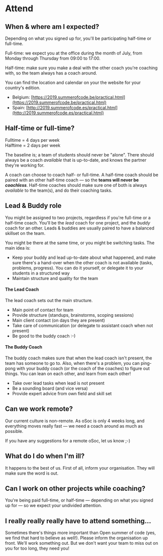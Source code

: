 # Attend

## When & where am I expected?

Depending on what you signed up for, you'll be participating half-time or full-time.

Full-time: we expect you at the office during the month of July, from Monday through Thursday from 09:00 to 17:00.

Half-time: make sure you make a deal with the other coach you're coaching with, so the team always has a coach around.

You can find the location and calendar on your the website for your country's edition.

* Belgium: [https://2019.summerofcode.be/practical.html](https://2019.summerofcode.be/practical.html)
* Spain: [http://2019.summerofcode.es/practical.html](http://2019.summerofcode.es/practical.html)

## Half-time or full-time?

Fulltime = 4 days per week  
Halftime = 2 days per week

The baseline is; a team of students should never be "alone". There should always be a coach _available_ that is up-to-date, and knows the partner they're working for. 

A coach can choose to coach half- or full-time. A half-time coach should be paired with an other half-time coach — so the **teams will never be** _**coachless**_. Half-time coaches should make sure one of both is always _available_ to the team\(s\), and do their coaching tasks.

## Lead & Buddy role

You might be assigned to two projects, regardless if you're full-time or a half-time coach. You'll be the _lead_ coach for one project, and the _buddy_ coach for an other. Leads & buddies are usually paired to have a balanced skillset on the team.

You might be there at the same time, or you might be switching tasks. The main idea is:

* Keep your buddy and lead up-to-date about what happened, and make sure there's a hand-over when the other coach is not available \(tasks, problems, progress\). You can do it yourself, or delegate it to your students in a structured way
* Maintain structure and quality for the team

#### The Lead Coach

The lead coach sets out the main structure.

* Main point of contact for team
* Provide structure \(standups, brainstorms, scoping sessions\)
* Main client contact \(on days they are present\)
* Take care of communication \(or delegate to assistant coach when not present\)
* Be good to the buddy coach :-\)

#### The Buddy Coach

The buddy coach makes sure that when the lead coach isn't present, the team has someone to go to. Also, when there's a problem, you can ping-pong with your buddy coach \(or the coach of the coaches\) to figure out things. You can lean on each other, and learn from each other!

* Take over lead tasks when lead is not present
* Be a sounding board \(and vice versa\)
* Provide expert advice from own field and skill set

## Can we work remote?

Our current culture is non-remote. As oSoc is only 4 weeks long, and everything moves really fast — we need a coach around as much as possible.  
  
If you have any suggestions for a remote oSoc, let us know ;-\)

## What do I do when I'm ill?

It happens to the best of us. First of all, inform your organisation. They will make sure the word is out.

## Can I work on other projects while coaching?

You're being paid full-time, or half-time — depending on what you signed up for — so we expect your undivided attention.

## I really really really have to attend something...

Sometimes there's things more important than Open summer of code \(yes, we find that hard to believe as well!\). Please inform the organisation up front. We'll work something out. But we don't want your team to miss out on you for too long, they need you!

